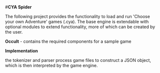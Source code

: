 #**CYA Spider**

The following project provides the functionality to load and run 'Choose your own Adventure' games (.cya). The base engine is extendable with optional modules to extend functionality, more of which can be created by the user.

**Occult** - contains the required components for a sample game

**Implementation**

the tokenizer and parser process game files to construct a JSON object, which is then interpreted by the game engine.
